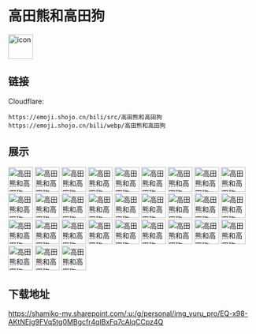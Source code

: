 # 高田熊和高田狗
<img src="https://emoji.shojo.cn/bili/src/高田熊和高田狗/icon.png" width="50" height="50" alt="icon">

## 链接
Cloudflare:
```
https://emoji.shojo.cn/bili/src/高田熊和高田狗
https://emoji.shojo.cn/bili/webp/高田熊和高田狗
```
## 展示
<img src="https://emoji.shojo.cn/bili/src/高田熊和高田狗/高田熊和高田狗-Good.png" width="50" height="50" alt="高田熊和高田狗-Good">
<img src="https://emoji.shojo.cn/bili/src/高田熊和高田狗/高田熊和高田狗-Hi.png" width="50" height="50" alt="高田熊和高田狗-Hi">
<img src="https://emoji.shojo.cn/bili/src/高田熊和高田狗/高田熊和高田狗-oh no.png" width="50" height="50" alt="高田熊和高田狗-oh no">
<img src="https://emoji.shojo.cn/bili/src/高田熊和高田狗/高田熊和高田狗-爱心.png" width="50" height="50" alt="高田熊和高田狗-爱心">
<img src="https://emoji.shojo.cn/bili/src/高田熊和高田狗/高田熊和高田狗-饱了.png" width="50" height="50" alt="高田熊和高田狗-饱了">
<img src="https://emoji.shojo.cn/bili/src/高田熊和高田狗/高田熊和高田狗-冲呀.png" width="50" height="50" alt="高田熊和高田狗-冲呀">
<img src="https://emoji.shojo.cn/bili/src/高田熊和高田狗/高田熊和高田狗-达成共识.png" width="50" height="50" alt="高田熊和高田狗-达成共识">
<img src="https://emoji.shojo.cn/bili/src/高田熊和高田狗/高田熊和高田狗-诶诶.png" width="50" height="50" alt="高田熊和高田狗-诶诶">
<img src="https://emoji.shojo.cn/bili/src/高田熊和高田狗/高田熊和高田狗-诶嘿.png" width="50" height="50" alt="高田熊和高田狗-诶嘿">
<img src="https://emoji.shojo.cn/bili/src/高田熊和高田狗/高田熊和高田狗-哈欠.png" width="50" height="50" alt="高田熊和高田狗-哈欠">
<img src="https://emoji.shojo.cn/bili/src/高田熊和高田狗/高田熊和高田狗-嗨嗨.png" width="50" height="50" alt="高田熊和高田狗-嗨嗨">
<img src="https://emoji.shojo.cn/bili/src/高田熊和高田狗/高田熊和高田狗-害羞.png" width="50" height="50" alt="高田熊和高田狗-害羞">
<img src="https://emoji.shojo.cn/bili/src/高田熊和高田狗/高田熊和高田狗-汗.png" width="50" height="50" alt="高田熊和高田狗-汗">
<img src="https://emoji.shojo.cn/bili/src/高田熊和高田狗/高田熊和高田狗-欢呼.png" width="50" height="50" alt="高田熊和高田狗-欢呼">
<img src="https://emoji.shojo.cn/bili/src/高田熊和高田狗/高田熊和高田狗-静静看.png" width="50" height="50" alt="高田熊和高田狗-静静看">
<img src="https://emoji.shojo.cn/bili/src/高田熊和高田狗/高田熊和高田狗-开心.png" width="50" height="50" alt="高田熊和高田狗-开心">
<img src="https://emoji.shojo.cn/bili/src/高田熊和高田狗/高田熊和高田狗-了解.png" width="50" height="50" alt="高田熊和高田狗-了解">
<img src="https://emoji.shojo.cn/bili/src/高田熊和高田狗/高田熊和高田狗-灵魂出窍.png" width="50" height="50" alt="高田熊和高田狗-灵魂出窍">
<img src="https://emoji.shojo.cn/bili/src/高田熊和高田狗/高田熊和高田狗-毛巾狗.png" width="50" height="50" alt="高田熊和高田狗-毛巾狗">
<img src="https://emoji.shojo.cn/bili/src/高田熊和高田狗/高田熊和高田狗-毛巾熊.png" width="50" height="50" alt="高田熊和高田狗-毛巾熊">
<img src="https://emoji.shojo.cn/bili/src/高田熊和高田狗/高田熊和高田狗-起床.png" width="50" height="50" alt="高田熊和高田狗-起床">
<img src="https://emoji.shojo.cn/bili/src/高田熊和高田狗/高田熊和高田狗-气.png" width="50" height="50" alt="高田熊和高田狗-气">
<img src="https://emoji.shojo.cn/bili/src/高田熊和高田狗/高田熊和高田狗-沙发瘫.png" width="50" height="50" alt="高田熊和高田狗-沙发瘫">
<img src="https://emoji.shojo.cn/bili/src/高田熊和高田狗/高田熊和高田狗-上网.png" width="50" height="50" alt="高田熊和高田狗-上网">
<img src="https://emoji.shojo.cn/bili/src/高田熊和高田狗/高田熊和高田狗-双手耶.png" width="50" height="50" alt="高田熊和高田狗-双手耶">
<img src="https://emoji.shojo.cn/bili/src/高田熊和高田狗/高田熊和高田狗-哇啊啊啊.png" width="50" height="50" alt="高田熊和高田狗-哇啊啊啊">
<img src="https://emoji.shojo.cn/bili/src/高田熊和高田狗/高田熊和高田狗-哇哦.png" width="50" height="50" alt="高田熊和高田狗-哇哦">
<img src="https://emoji.shojo.cn/bili/src/高田熊和高田狗/高田熊和高田狗-笑趴.png" width="50" height="50" alt="高田熊和高田狗-笑趴">
<img src="https://emoji.shojo.cn/bili/src/高田熊和高田狗/高田熊和高田狗-压力.png" width="50" height="50" alt="高田熊和高田狗-压力">
<img src="https://emoji.shojo.cn/bili/src/高田熊和高田狗/高田熊和高田狗-一起玩.png" width="50" height="50" alt="高田熊和高田狗-一起玩">

## 下载地址

https://shamiko-my.sharepoint.com/:u:/g/personal/img_yuru_pro/EQ-x98-AKtNEjg9FVq5tg0MBgcfr4qlBxFq7cAlqCCpz4Q